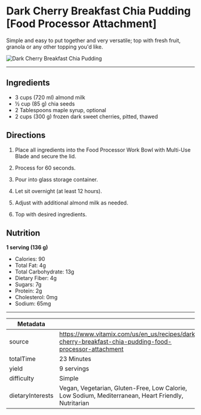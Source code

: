 # Dark Cherry Breakfast Chia Pudding [Food Processor Attachment]

Simple and easy to put together and very versatile; top with fresh fruit, granola or any other topping you'd like.

![Dark Cherry Breakfast Chia Pudding](https://www.vitamix.com/content/dam/vitamix/migration/media/other/images/f/FPA_DarkCherryChiaPudding_Full__1.jpg)

---

## Ingredients

- 3 cups (720 ml) almond milk
- ½ cup (85 g) chia seeds
- 2 Tablespoons maple syrup, optional
- 2 cups (300 g) frozen dark sweet cherries, pitted, thawed

## Directions

1. Place all ingredients into the Food Processor Work Bowl with Multi-Use Blade and secure the lid.

2. Process for 60 seconds.

3. Pour into glass storage container.

4. Let sit overnight (at least 12 hours).

5. Adjust with additional almond milk as needed.

6. Top with desired ingredients.

## Nutrition

**1 serving (136 g)**

- Calories: 90
- Total Fat: 4g
- Total Carbohydrate: 13g
- Dietary Fiber: 4g
- Sugars: 7g
- Protein: 2g
- Cholesterol: 0mg
- Sodium: 65mg

---

| Metadata |  |
| --- | --- |
| source | https://www.vitamix.com/us/en_us/recipes/dark-cherry-breakfast-chia-pudding-food-processor-attachment |
| totalTime | 23 Minutes |
| yield | 9 servings |
| difficulty | Simple |
| dietaryInterests | Vegan, Vegetarian, Gluten-Free, Low Calorie, Low Sodium, Mediterranean, Heart Friendly, Nutritarian |

